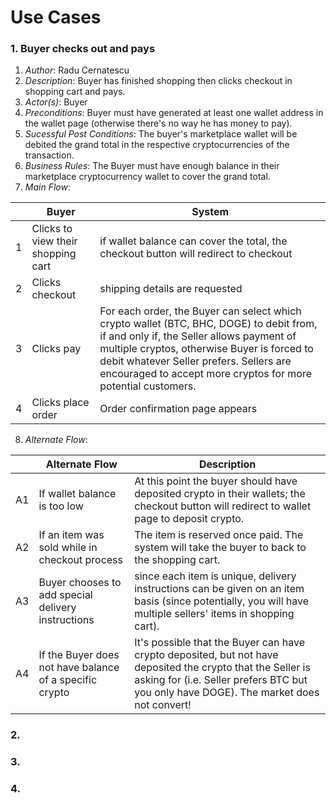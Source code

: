 # Use Cases

### 1. Buyer checks out and pays
  1. *Author*: Radu Cernatescu
  2. *Description*: Buyer has finished shopping then clicks checkout in shopping cart and pays.
  3. *Actor(s)*: Buyer
  4. *Preconditions*: Buyer must have generated at least one wallet address in the wallet page (otherwise there's no way he has money to pay).
  5. *Sucessful Post Conditions*: The buyer's marketplace wallet will be debited the grand total in the respective cryptocurrencies of the transaction.
  6. *Business Rules*: The Buyer must have enough balance in their marketplace cryptocurrency wallet to cover the grand total.
  7. *Main Flow*:

|     | Buyer                              | System                                                                                                                                                                                                                                                                                          |
| --- | ---------------------------------- | ----------------------------------------------------------------------------------------------------------------------------------------------------------------------------------------------------------------------------------------------------------------------------------------------- |
| 1   | Clicks to view their shopping cart | if wallet balance can cover the total, the checkout button will redirect to checkout                                                                                                                                                                                                            |
| 2   | Clicks checkout                    | shipping details are requested                                                                                                                                                                                                                                                                  |
| 3   | Clicks pay                         | For each order, the Buyer can select which crypto wallet (BTC, BHC, DOGE) to debit from, if and only if, the Seller allows payment of multiple cryptos, otherwise Buyer is forced to debit whatever Seller prefers. Sellers are encouraged to accept more cryptos for more potential customers. |
| 4   | Clicks place order                 | Order confirmation page appears                                                                                                                                                                                                                                                                 |

  8. *Alternate Flow*:
  
|     | Alternate Flow                                          | Description                                                                                                                                                                                             |
| --- | ------------------------------------------------------- | ------------------------------------------------------------------------------------------------------------------------------------------------------------------------------------------------------- |
| A1  | If wallet balance is too low                            | At this point the buyer should have deposited crypto in their wallets; the checkout button will redirect to wallet page to deposit crypto.                                                              |
| A2  | If an item was sold while in checkout process           | The item is reserved once paid. The system will take the buyer to back to the shopping cart.                                                                                                            |
| A3  | Buyer chooses to add special delivery instructions      | since each item is unique, delivery instructions can be given on an item basis (since potentially, you will have multiple sellers' items in shopping cart).                                             |
| A4  | If the Buyer does not have balance of a specific crypto | It's possible that the Buyer can have crypto deposited, but not have deposited the crypto that the Seller is asking for (i.e. Seller prefers BTC but you only have DOGE). The market does not convert! |

### 2. 

### 3. 

### 4. 
